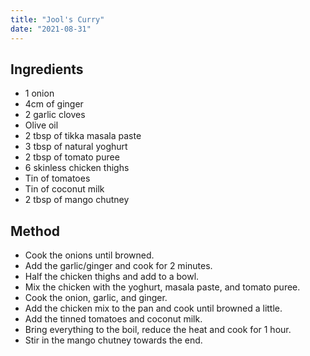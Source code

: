 ```yaml
---
title: "Jool's Curry"
date: "2021-08-31"
---
```


## Ingredients

- 1 onion
- 4cm of ginger
- 2 garlic cloves
- Olive oil
- 2 tbsp of tikka masala paste
- 3 tbsp of natural yoghurt
- 2 tbsp of tomato puree
- 6 skinless chicken thighs
- Tin of tomatoes
- Tin of coconut milk
- 2 tbsp of mango chutney

## Method

- Cook the onions until browned.
- Add the garlic/ginger and cook for 2 minutes.
- Half the chicken thighs and add to a bowl.
- Mix the chicken with the yoghurt, masala paste, and tomato puree.
- Cook the onion, garlic, and ginger.
- Add the chicken mix to the pan and cook until browned a little.
- Add the tinned tomatoes and coconut milk.
- Bring everything to the boil, reduce the heat and cook for 1 hour.
- Stir in the mango chutney towards the end.
